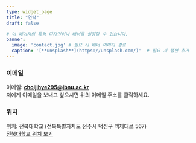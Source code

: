 ```yaml
---
type: widget_page
title: "연락"
draft: false

# 이 페이지의 특정 디자인이나 배너를 설정할 수 있습니다.
banner:
  image: 'contact.jpg' # 필요 시 배너 이미지 경로
  caption: '[**unsplash**](https://unsplash.com/)'  # 필요 시 캡션 추가
---
```



  ### 이메일
  이메일: **[choijihye295@jbnu.ac.kr](mailto:choijihye295@jbnu.ac.kr)**  
  저에게 이메일을 보내고 싶으시면 위의 이메일 주소를 클릭하세요.

  ### 위치
  위치: 전북대학교 (전북특별자치도 전주시 덕진구 백제대로 567)  
  [전북대학교 위치 보기](https://www.google.com/maps?q=전북대학교,+전북특별자치도+전주시+덕진구+백제대로+567)
